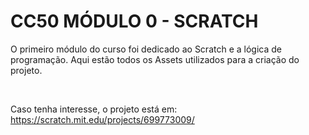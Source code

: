 # CC50 MÓDULO 0 - SCRATCH

O primeiro módulo do curso foi dedicado ao Scratch e a lógica de programação. Aqui estão todos os Assets utilizados para a criação do projeto. 

</br>

Caso tenha interesse, o projeto está em: https://scratch.mit.edu/projects/699773009/